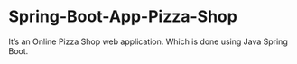 # Spring-Boot-App-Pizza-Shop

It’s an Online Pizza Shop web application. Which is done using Java Spring Boot.    

